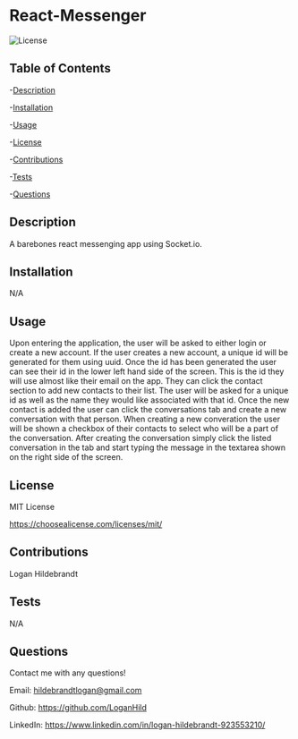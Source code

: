 
  # React-Messenger

  ![License](https://img.shields.io/badge/license-MITLicense-success?style=plastic&logo=appveyor)

  ## Table of Contents
  -[Description](#description)

  -[Installation](#installation)

  -[Usage](#usage)

  -[License](#license)

  -[Contributions](#contributions)

  -[Tests](#tests)

  -[Questions](#questions)


  ## Description
  A barebones react messenging app using Socket.io.

  ## Installation
  N/A

  ## Usage
  Upon entering the application, the user will be asked to either login or create a new account. If the user creates a new account, a unique id will be generated for them using uuid. Once the id has been generated the user can see their id in the lower left hand side of the screen. This is the id they will use almost like their email on the app. They can click the contact section to add new contacts to their list. The user will be asked for a unique id as well as the name they would like associated with that id. Once the new contact is added the user can click the conversations tab and create a new conversation with that person. When creating a new converation the user will be shown a checkbox of their contacts to select who will be a part of the conversation. After creating the conversation simply click the listed conversation in the tab and start typing the message in the textarea shown on the right side of the screen. 

  ## License
 
  MIT License

  <https://choosealicense.com/licenses/mit/>

  ## Contributions
  Logan Hildebrandt

  ## Tests
  N/A

  ## Questions
  Contact me with any questions!

  Email: <hildebrandtlogan@gmail.com>

  Github: <https://github.com/LoganHild>
  
  LinkedIn: <https://www.linkedin.com/in/logan-hildebrandt-923553210/>

